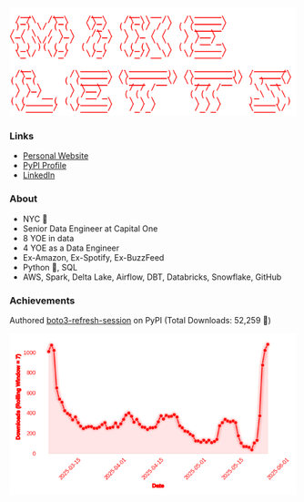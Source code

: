 ![logo](https://raw.githubusercontent.com/michaelthomasletts/michaelthomasletts/refs/heads/main/img.png)

### Links

- [Personal Website](https://michaelthomasletts.github.io/)
- [PyPI Profile](https://pypi.org/user/lettsmt/)
- [LinkedIn](https://www.linkedin.com/in/lettsmichael/)

### About

- NYC :statue_of_liberty:
- Senior Data Engineer at Capital One
- 8 YOE in data
- 4 YOE as a Data Engineer
- Ex-Amazon, Ex-Spotify, Ex-BuzzFeed
- Python :snake:, SQL
- AWS, Spark, Delta Lake, Airflow, DBT, Databricks, Snowflake, GitHub

### Achievements

Authored [boto3-refresh-session](https://github.com/michaelthomasletts/boto3-refresh-session) on PyPI (Total Downloads:  52,259 :tada:)

![Downloads](https://raw.githubusercontent.com/michaelthomasletts/michaelthomasletts/refs/heads/main/downloads.png)